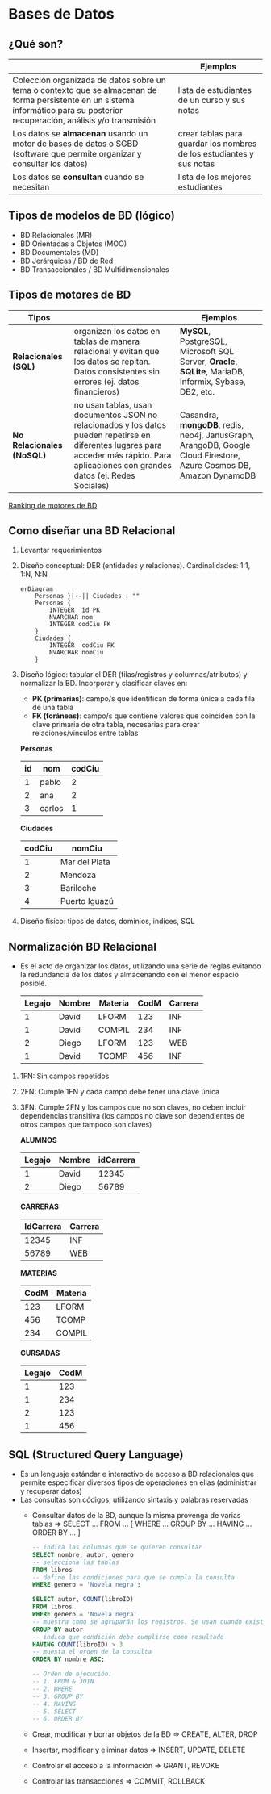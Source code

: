 # Bases de Datos

## ¿Qué son?

|| Ejemplos |
| -- | -- |
| Colección organizada de datos sobre un tema o contexto que se almacenan de forma persistente en un sistema informático para su posterior recuperación, análisis y/o transmisión | lista de estudiantes de un curso y sus notas |
| Los datos se **almacenan** usando un motor de bases de datos o SGBD (software que permite organizar y consultar los datos) |crear tablas para guardar los nombres de los estudiantes y sus notas |
| Los datos se **consultan** cuando se necesitan | lista de los mejores estudiantes |

## Tipos de modelos de BD (lógico)

* BD Relacionales (MR)
* BD Orientadas a Objetos (MOO)
* BD Documentales (MD)
* BD Jerárquicas / BD de Red
* BD Transaccionales / BD Multidimensionales

## Tipos de motores de BD

| Tipos | | Ejemplos |
| -- | -- | -- |
| **Relacionales (SQL)** | organizan los datos en tablas de manera relacional y evitan que los datos se repitan. Datos consistentes sin errores (ej. datos financieros) | **MySQL**, PostgreSQL, Microsoft SQL Server, **Oracle**, **SQLite**, MariaDB, Informix, Sybase, DB2, etc. |
| **No Relacionales (NoSQL)** | no usan tablas, usan documentos JSON no relacionados y los datos pueden repetirse en diferentes lugares para acceder más rápido. Para aplicaciones con grandes datos (ej. Redes Sociales) | Casandra, **mongoDB**, redis, neo4j, JanusGraph, ArangoDB, Google Cloud Firestore, Azure Cosmos DB, Amazon DynamoDB |

[Ranking de motores de BD](https://db-engines.com/en/ranking)

## Como diseñar una BD Relacional

1. Levantar requerimientos
1. Diseño conceptual: DER (entidades y relaciones). Cardinalidades: 1:1, 1:N, N:N

    ```mermaid
    erDiagram
        Personas }|--|| Ciudades : ""
        Personas {
            INTEGER  id PK
            NVARCHAR nom
            INTEGER codCiu FK
        }
        Ciudades {
            INTEGER  codCiu PK
            NVARCHAR nomCiu
        }
    ```

1. Diseño lógico: tabular el DER (filas/registros y columnas/atributos) y normalizar la BD. Incorporar y clasificar claves en:
    * **PK (primarias)**: campo/s que identifican de forma única a cada fila de una tabla
    * **FK (foráneas)**: campo/s que contiene valores que coinciden con la clave primaria de otra tabla, necesarias para crear relaciones/vinculos entre tablas

    **Personas**

    | id | nom     | codCiu |
    | -- | --      | --     |
    | 1  | pablo   | 2      |
    | 2  | ana     | 2      |
    | 3  | carlos  | 1      |

    **Ciudades**

    | codCiu | nomCiu        |
    | --     | --            |
    | 1      | Mar del Plata |
    | 2      | Mendoza       |
    | 3      | Bariloche     |
    | 4      | Puerto Iguazú |

1. Diseño físico: tipos de datos, dominios, indices, SQL

## Normalización BD Relacional

* Es el acto de organizar los datos, utilizando una serie de reglas evitando la redundancia de los datos y almacenando con el menor espacio posible.

    | Legajo | Nombre | Materia | CodM | Carrera |
    | --     | --     | --      | --   | --      |
    | 1      | David  | LFORM   | 123  | INF     |
    | 1      | David  | COMPIL  | 234  | INF     |
    | 2      | Diego  | LFORM   | 123  | WEB     |
    | 1      | David  | TCOMP   | 456  | INF     |

1. 1FN: Sin campos repetidos
1. 2FN: Cumple 1FN y cada campo debe tener una clave única
1. 3FN: Cumple 2FN y los campos que no son claves, no deben incluir dependencias transitiva (los campos no clave son dependientes de otros campos que tampoco son claves)

    **ALUMNOS**

    | Legajo | Nombre | idCarrera |
    | --     | --     | --        |
    | 1      | David  | 12345     |
    | 2      | Diego  | 56789     |

    **CARRERAS**

    | IdCarrera | Carrera |
    | --        | --      |
    | 12345     | INF     |
    | 56789     | WEB     |

    **MATERIAS**

    | CodM | Materia |
    | --   | --      |
    | 123  | LFORM   |
    | 456  | TCOMP   |
    | 234  | COMPIL  |

    **CURSADAS**

    | Legajo | CodM |
    | --     | --   |
    | 1      | 123  |
    | 1      | 234  |
    | 2      | 123  |
    | 1      | 456  |

## SQL (Structured Query Language)

* Es un lenguaje estándar e interactivo de acceso a BD relacionales que permite especificar diversos tipos de operaciones en ellas (administrar y recuperar datos)
* Las consultas son códigos, utilizando sintaxis y palabras reservadas
  * Consultar datos de la BD, aunque la misma provenga de varias tablas => SELECT ... FROM ... [ WHERE ... GROUP BY ... HAVING ... ORDER BY ... ]

    ```sql
    -- indica las columnas que se quieren consultar
    SELECT nombre, autor, genero
    -- selecciona las tablas
    FROM libros
    -- define las condiciones para que se cumpla la consulta
    WHERE genero = 'Novela negra';
    ```

    ```sql
    SELECT autor, COUNT(libroID)
    FROM libros
    WHERE genero = 'Novela negra'
    -- muestra como se agruparán los registros. Se usan cuando existen funciones como COUNT()
    GROUP BY autor
    -- indica que condición debe cumplirse como resultado
    HAVING COUNT(libroID) > 3
    -- muesta el orden de la consulta
    ORDER BY nombre ASC;

    -- Orden de ejecución:
    -- 1. FROM & JOIN
    -- 2. WHERE
    -- 3. GROUP BY
    -- 4. HAVING
    -- 5. SELECT
    -- 6. ORDER BY
    ```

  * Crear, modificar y borrar objetos de la BD => CREATE, ALTER, DROP
  * Insertar, modificar y eliminar datos => INSERT, UPDATE, DELETE
  * Controlar el acceso a la información => GRANT, REVOKE
  * Controlar las transacciones => COMMIT, ROLLBACK
